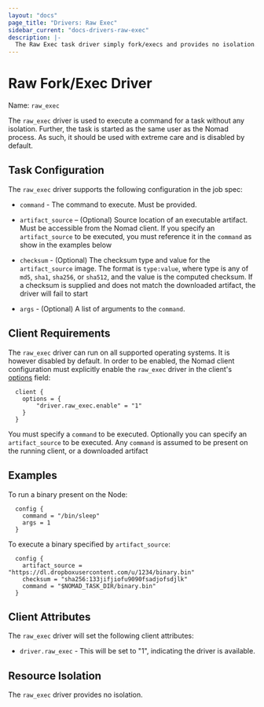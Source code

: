 ```yaml
---
layout: "docs"
page_title: "Drivers: Raw Exec"
sidebar_current: "docs-drivers-raw-exec"
description: |-
  The Raw Exec task driver simply fork/execs and provides no isolation.
---
```


# Raw Fork/Exec Driver

Name: `raw_exec`

The `raw_exec` driver is used to execute a command for a task without any
isolation. Further, the task is started as the same user as the Nomad process.
As such, it should be used with extreme care and is disabled by default.

## Task Configuration

The `raw_exec` driver supports the following configuration in the job spec:

* `command` - The command to execute. Must be provided.

* `artifact_source` – (Optional) Source location of an executable artifact. Must
  be accessible from the Nomad client. If you specify an `artifact_source` to be
  executed, you must reference it in the `command` as show in the examples below

* `checksum` - (Optional) The checksum type and value for the `artifact_source`
  image.  The format is `type:value`, where type is any of `md5`, `sha1`,
  `sha256`, or `sha512`, and the value is the computed checksum. If a checksum
  is supplied and does not match the downloaded artifact, the driver will fail
  to start

* `args` - (Optional) A list of arguments to the `command`.

## Client Requirements

The `raw_exec` driver can run on all supported operating systems. It is however
disabled by default. In order to be enabled, the Nomad client configuration must
explicitly enable the `raw_exec` driver in the client's
[options](../agent/config.html#options) field:

```
  client {
    options = {
        "driver.raw_exec.enable" = "1"
    }
  }
```

You must specify a `command` to be executed. Optionally you can specify an
`artifact_source` to be executed. Any `command` is assumed to be present on the 
running client, or a downloaded artifact

## Examples

To run a binary present on the Node:

```
  config {
    command = "/bin/sleep"
    args = 1
  }
```

To execute a binary specified by `artifact_source`:

```
  config {
    artifact_source = "https://dl.dropboxusercontent.com/u/1234/binary.bin"
    checksum = "sha256:133jifjiofu9090fsadjofsdjlk"
    command = "$NOMAD_TASK_DIR/binary.bin"
  }
```

## Client Attributes

The `raw_exec` driver will set the following client attributes:

* `driver.raw_exec` - This will be set to "1", indicating the
  driver is available.

## Resource Isolation

The `raw_exec` driver provides no isolation.
